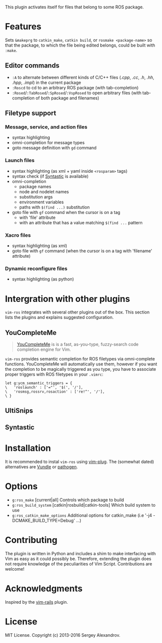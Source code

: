 This plugin activates itself for files that belong to some ROS package.

Features
========

Sets `&makeprg` to `catkin_make`, `catkin build`, or `rosmake <package-name>` so
that the package, to which the file being edited belongs, could be built with
`:make`.

Editor commands
---------------

- `:A` to alternate between different kinds of C/C++ files (_.cpp_, _.cc_, _.h_, _.hh_, _.hpp_, _.impl_) in the current package
- `:Roscd` to cd to an arbitrary ROS package (with tab-completion)
- `:Rosed`/`:TabRosed`/`:SpRosed`/`:VspRosed` to open arbitrary files (with tab-completion of both
  package and filenames)

Filetype support
----------------

### Message, service, and action files

- syntax highlighting
- omni-completion for message types
- goto message definition with `gd` command

### Launch files

- syntax highlighting (as xml + yaml inside `<rosparam>` tags)
- syntax check (if [Syntastic][] is available)
- omni-completion
  * package names
  * node and nodelet names
  * substitution args
  * environment variables
  * paths with `$(find ...)` substitution
- goto file with `gf` command when the cursor is on a tag
  * with 'file' attribute
  * with an attribute that has a value matching `$(find ...` pattern

### Xacro files

- syntax highlighting (as xml)
- goto file with `gf` command (when the cursor is on a tag with 'filename'
  attribute)

### Dynamic reconfigure files

- syntax highlighting (as python)

Intergration with other plugins
===============================

`vim-ros` integrates with several other plugins out of the box. This section
lists the plugins and explains suggested configuration.

YouCompleteMe
-------------

> [YouCompleteMe][] is is a fast, as-you-type, fuzzy-search code completion
> engine for Vim.

`vim-ros` provides semantic completion for ROS filetypes via omni-complete
functions. YouCompleteMe will automatically use them, however if you want the
completion to be magically triggered as you type, you have to associate proper
triggers with ROS filetypes in your `.vimrc`:

```viml
let g:ycm_semantic_triggers = {
\   'roslaunch' : ['="', '$(', '/'],
\   'rosmsg,rossrv,rosaction' : ['re!^', '/'],
\ }
```

UltiSnips
---------

Syntastic
---------

Installation
============

It is recommended to instal `vim-ros` using [vim-plug][]. The (somewhat dated)
alternatives are [Vundle][] or [pathogen][].

Options
=======

- `g:ros_make` [current|all] Controls which package to build
- `g:ros_build_system` [catkin|rosbuild|catkin-tools] Which build system to use
- `g:ros_catkin_make_options` Additional options for catkin_make (i.e '-j4 -DCMAKE_BUILD_TYPE=Debug' ...)

Contributing
============

The plugin is written in Python and includes a shim to make interfacing with Vim
as easy as it could possibly be. Therefore, extending the plugin does not
require knowledge of the peculiarities of Vim Script. Contributions are welcome!

Acknowledgments
===============

Inspired by the [vim-rails][] plugin.

License
=======

MIT License. Copyright (c) 2013-2016 Sergey Alexandrov.

[pathogen]: https://github.com/tpope/vim-pathogen
[Vundle]: https://github.com/gmarik/vundle
[vim-plug]: https://github.com/junegunn/vim-plug
[vim-rails]: https://github.com/tpope/vim-rails
[Syntastic]: https://github.com/scrooloose/syntastic
[YouCompleteMe]: https://github.com/Valloric/YouCompleteMe
